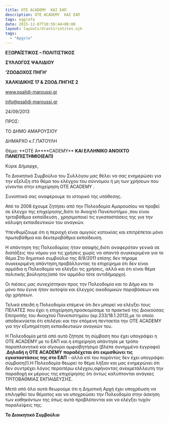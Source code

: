 ```yaml
---
title: ΟΤΕ ACADEMY  ΚΑΙ ΕΑΠ
description: ΟΤΕ ACADEMY  ΚΑΙ ΕΑΠ
tags: eggrafa
date: 2015-12-07T10:59:44+00:00
layout: layouts/drastiriotites.njk
tags:
  - "Αρχείο"
---
```


<!-- excerpt -->

**ΕΞΩΡΑΪΣΤΙΚΟΣ – ΠΟΛΙΤΙΣΤΙΚΟΣ**

**ΣΥΛΛΟΓΟΣ ΨΑΛΙΔΙΟΥ**

**‘ΖΩΟΔΟΧΟΣ ΠΗΓΗ’**

**ΧΑΛΚΙΔΙΚΗΣ 17 &amp; ΖΩΟΔ.ΠΗΓΗΣ 2**

www.psalidi-maroussi.gr

<info@psalidi-maroussi.gr>

24/09/2013

ΠΡΟΣ:

TO ΔΗΜΟ ΑΜΑΡΟΥΣΙΟΥ

ΔΗΜΑΡΧΟ κ.Γ.ΠΑΤΟΥΛΗ

Θέμα: **ΟΤΕ Α\*\***CADEMY\*\* **ΚΑΙ ΕΛΛΗΝΙΚΟ ΑΝΟΙΧΤΟ ΠΑΝΕΠΙΣΤΗΜΙΟ(ΕΑΠ)**

Κύριε Δήμαρχε,

Το Διοικητικό Συμβούλιο του Συλλόγου μας θέλει να σας ενημερώσει για την εξέλιξη στο θέμα του ελέγχου του σύννομου ή μη των χρήσεων που γίνονται στην επιχείρηση OTE ACADEMY .

Συνοπτικά σας αναφέρουμε το ιστορικό της υπόθεσης.

Από το 2008 έχουμε ζητήσει από την Πολεοδομία Αμαρουσίου να προβεί σε έλεγχο της επιχείρησης,διότι το Ανοιχτό Πανεπιστήμιο ,που είναι τριτοβάθμια εκπαίδευση , χρησιμοποιεί τις εγκαταστάσεις της για την κάλυψη εκπαιδευτικών του αναγκών.

Υπενθυμίζουμε ότι η περιοχή είναι αμιγούς κατοικίας και επιτρέπεται μόνο πρωτοβάθμια και δευτεροβάθμια εκπαίδευση.

Η απάντηση της Πολεοδομίας ήταν ασαφής,διότι αναφερόταν γενικά σε διατάξεις του νόμου για τις χρήσεις χωρίς να απαντά συγκεκριμένα για το θέμα.Στο δημοτικό συμβούλιο της 8/9/2011 επίσης δεν πήραμε συγκεκριμένη απάντηση,προβάλλοντας το επιχείρημα ότι δεν είναι αρμόδια η Πολεοδομία να ελέγξει τις χρήσεις, αλλά και ότι είναι θέμα πολιτικής βούλησης(από τον αρμόδιο τότε αντιδήμαρχο).

Οι πιέσεις μας συνεχίστηκαν προς την Πολεοδομία και το Δήμο και το μόνο που έγινε ήταν αυτοψία και έλεγχος οικοδομικών παραβάσεων και όχι χρήσεων.

Τελικά επειδή η Πολεοδομία επέμενε ότι δεν μπορεί να ελέγξει τους ΠΕΛΑΤΕΣ που έχει η επιχείρηση,προσκομίσαμε το πρακτικό της Διοικούσας Επιτροπής του Ανοιχτού Πανεπιστημίου (αρ.233/18.1.2013),με το οποίο αποδεικνύεται ότι επιλέγει και την επόμενη πενταετία την ΟΤΕ ACADEMY για την εξυπηρέτηση εκπαιδευτικών αναγκών του.

Η Πολεοδομία μετά από αυτό ζήτησε τη σύμβαση που έχει υπογράψει η OTE ACADEMY με το ΕΑΠ και η επιχείρηση απάντησε με τρόπο παραπλανητικό και σίγουρα αμφισβητήσιμο (βλέπε συνημμένο έγγραφο) .**Δηλαδή η** **OTE** **ACADEMY** **παραδέχεται ότι εκμισθώνει τις εγκαταστάσεις της στο ΕΑΠ** - αλλά επί του παρόντος δεν έχει υπογράψει σύμβαση(!).Η Πολεοδομία θεωρεί το θέμα λήξαν και μας ενημερώνει ότι δεν συντρέχει λόγος περαιτέρω ελέγχου,αφήνοντας ανεκμετάλλευτη την παραδοχή εκ μέρους της επιχείρησης ότι όντως καλύπτονται ανάγκες ΤΡΙΤΟΒΑΘΜΙΑΣ ΕΚΠΑΙΔΕΥΣΗΣ.

Μετά από όλα αυτά θεωρούμε ότι η Δημοτική Αρχή έχει υποχρέωση να επιληφθεί του θέματος και να υποχρεώσει την Πολεοδομία στην άσκηση των καθηκόντων της όπως αυτά προβλέπονται και να ελέγξει τυχόν παραλείψεις της.

**Το Διοικητικό Συμβούλιο**
